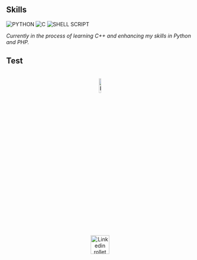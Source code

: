 ## Skills

![PYTHON](https://img.shields.io/badge/Python-3776AB?style=for-the-badge&logo=python&logoColor=white)
![C](https://img.shields.io/badge/C-00599C?style=for-the-badge&logo=c&logoColor=white)
![SHELL SCRIPT](https://img.shields.io/badge/Shell_Script-121011?style=for-the-badge&logo=gnu-bash&logoColor=white)

_Currently in the process of learning C++ and enhancing my skills in Python and PHP._

## Test
<p align="center">
  <br/>
  </a>
  <a href="https://fr.m.wikipedia.org/wiki/Fichier:Python-logo-notext.svg">
    <img alt="Python" width="10%" src="https://img.shields.io/badge/Python-3776AB?style=for-the-badge&logo=python&logoColor=white" />
  </a>
</p>




<p align="center">
  <br/>
  </a>
  <a href="https://www.linkedin.com/in/rollet-raphael/">
    <img alt="Linkedin rollet raphael" width="50px" src="https://upload.wikimedia.org/wikipedia/commons/c/c3/Python-logo-notext.svg" />
  </a>
</p>
